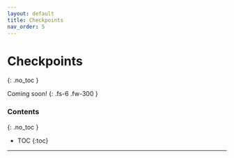```yaml
---
layout: default
title: Checkpoints
nav_order: 5
---
```


# Checkpoints
{: .no_toc }

Coming soon!
{: .fs-6 .fw-300 }

### Contents
{: .no_toc }

* TOC
{:toc}

---
